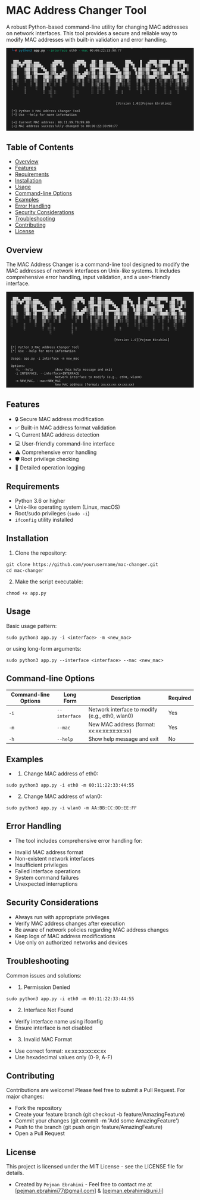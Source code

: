 # MAC Address Changer Tool

A robust Python-based command-line utility for changing MAC addresses on network interfaces. This tool provides a secure and reliable way to modify MAC addresses with built-in validation and error handling.

![MAC Address Changer Interface](MAC_UI.png)

## Table of Contents
- [Overview](#overview)
- [Features](#features)
- [Requirements](#requirements)
- [Installation](#installation)
- [Usage](#usage)
- [Command-line Options](#command-line-options)
- [Examples](#examples)
- [Error Handling](#error-handling)
- [Security Considerations](#security-considerations)
- [Troubleshooting](#troubleshooting)
- [Contributing](#contributing)
- [License](#license)

## Overview
The MAC Address Changer is a command-line tool designed to modify the MAC addresses of network interfaces on Unix-like systems. It includes comprehensive error handling, input validation, and a user-friendly interface.

![Help Interface](MAC_help.png)

## Features
- 🔒 Secure MAC address modification
- ✅ Built-in MAC address format validation
- 🔍 Current MAC address detection
- 💻 User-friendly command-line interface
- ⚠️ Comprehensive error handling
- 🛡️ Root privilege checking
- 📝 Detailed operation logging

## Requirements
- Python 3.6 or higher
- Unix-like operating system (Linux, macOS)
- Root/sudo privileges (`sudo -i`)
- `ifconfig` utility installed

## Installation

1. Clone the repository:
```
git clone https://github.com/yourusername/mac-changer.git
cd mac-changer
```
2. Make the script executable:
```
chmod +x app.py
```

## Usage

Basic usage pattern:
```
sudo python3 app.py -i <interface> -m <new_mac>
```

or using long-form arguments:
```
sudo python3 app.py --interface <interface> --mac <new_mac>
```

## Command-line Options

| Command-line Options | Long Form      | Description                                        | Required |
|----------------------|----------------|----------------------------------------------------|----------|
| `-i`                | `--interface`  | Network interface to modify (e.g., eth0, wlan0)    | Yes      |
| `-m`                | `--mac`        | New MAC address (format: xx:xx:xx:xx:xx:xx)        | Yes      |
| `-h`                | `--help`       | Show help message and exit                         | No       |

## Examples

- 1. Change MAC address of eth0:
```
sudo python3 app.py -i eth0 -m 00:11:22:33:44:55
```

- 2. Change MAC address of wlan0:
```
sudo python3 app.py -i wlan0 -m AA:BB:CC:DD:EE:FF
```

## Error Handling

* The tool includes comprehensive error handling for:

- Invalid MAC address format
- Non-existent network interfaces
- Insufficient privileges
- Failed interface operations
- System command failures
- Unexpected interruptions

## Security Considerations

- Always run with appropriate privileges
- Verify MAC address changes after execution
- Be aware of network policies regarding MAC address changes
- Keep logs of MAC address modifications
- Use only on authorized networks and devices

## Troubleshooting

Common issues and solutions:

* 1. Permission Denied 
```
sudo python3 app.py -i eth0 -m 00:11:22:33:44:55
```

* 2. Interface Not Found

- Verify interface name using ifconfig
- Ensure interface is not disabled


* 3. Invalid MAC Format

- Use correct format: xx:xx:xx:xx:xx:xx
- Use hexadecimal values only (0-9, A-F)

## Contributing

Contributions are welcome! Please feel free to submit a Pull Request. For major changes:

- Fork the repository
- Create your feature branch (git checkout -b feature/AmazingFeature)
- Commit your changes (git commit -m 'Add some AmazingFeature')
- Push to the branch (git push origin feature/AmazingFeature)
- Open a Pull Request

## License

This project is licensed under the MIT License - see the LICENSE file for details.

* Created by `Pejman Ebrahimi` - Feel free to contact me at [pejman.ebrahimi77@gmail.com] & [pejman.ebrahimi@uni.li]
